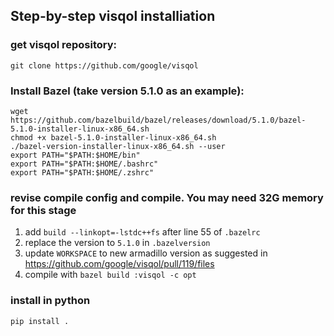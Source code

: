## Step-by-step visqol installiation

### get visqol repository:
`git clone https://github.com/google/visqol`

### Install Bazel (take version 5.1.0 as an example):
```
wget https://github.com/bazelbuild/bazel/releases/download/5.1.0/bazel-5.1.0-installer-linux-x86_64.sh 
chmod +x bazel-5.1.0-installer-linux-x86_64.sh
./bazel-version-installer-linux-x86_64.sh --user
export PATH="$PATH:$HOME/bin"
export PATH="$PATH:$HOME/.bashrc"
export PATH="$PATH:$HOME/.zshrc"
```

### revise compile config and compile. You may need 32G memory for this stage
1. add `build --linkopt=-lstdc++fs` after line 55 of `.bazelrc`
2. replace the version to `5.1.0` in `.bazelversion`
3. update `WORKSPACE` to new armadillo version as suggested in https://github.com/google/visqol/pull/119/files
4. compile with `bazel build :visqol -c opt`

### install in python 
`pip install .`
